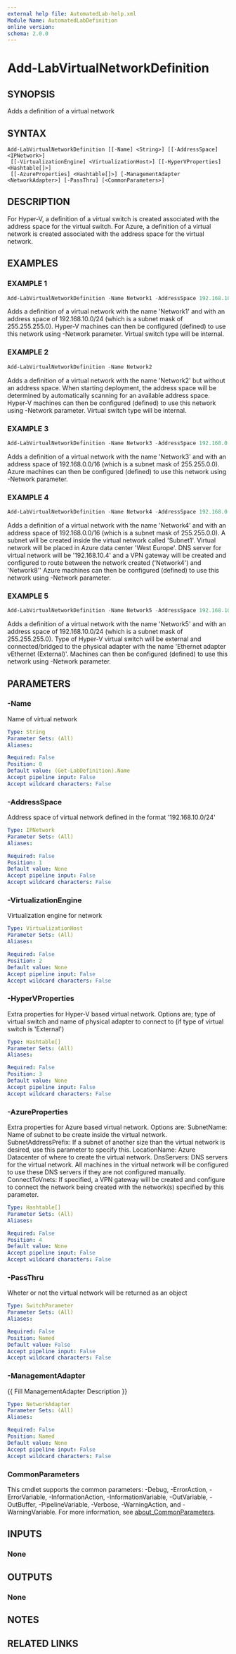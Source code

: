 ```yaml
---
external help file: AutomatedLab-help.xml
Module Name: AutomatedLabDefinition
online version:
schema: 2.0.0
---
```


# Add-LabVirtualNetworkDefinition

## SYNOPSIS
Adds a definition of a virtual network

## SYNTAX

```
Add-LabVirtualNetworkDefinition [[-Name] <String>] [[-AddressSpace] <IPNetwork>]
 [[-VirtualizationEngine] <VirtualizationHost>] [[-HyperVProperties] <Hashtable[]>]
 [[-AzureProperties] <Hashtable[]>] [-ManagementAdapter <NetworkAdapter>] [-PassThru] [<CommonParameters>]
```

## DESCRIPTION
For Hyper-V, a definition of a virtual switch is created associated with the address space for the virtual switch.
For Azure, a definition of a virtual network is created associated with the address space for the virtual network.

## EXAMPLES

### EXAMPLE 1


```powershell
Add-LabVirtualNetworkDefinition -Name Network1 -AddressSpace 192.168.10.0/24
```

Adds a definition of a virtual network with the name 'Network1' and with an address space of 192.168.10.0/24 (which is a subnet mask of 255.255.255.0).
Hyper-V machines can then be configured (defined) to use this network using -Network parameter.
Virtual switch type will be internal.

### EXAMPLE 2


```powershell
Add-LabVirtualNetworkDefinition -Name Network2
```

Adds a definition of a virtual network with the name 'Network2' but without an address space.
When starting deployment, the address space will be determined by automatically scanning for an available address space.
Hyper-V machines can then be configured (defined) to use this network using -Network parameter.
Virtual switch type will be internal.

### EXAMPLE 3


```powershell
Add-LabVirtualNetworkDefinition -Name Network3 -AddressSpace 192.168.0.0/16 -VirtualizationEngine Azure
```

Adds a definition of a virtual network with the name 'Network3' and with an address space of 192.168.0.0/16 (which is a subnet mask of 255.255.0.0).
Azure machines can then be configured (defined) to use this network using -Network parameter.

### EXAMPLE 4


```powershell
Add-LabVirtualNetworkDefinition -Name Network4 -AddressSpace 192.168.0.0/16 -VirtualizationEngine Azure -AzureProperties @{SubnetName = 'Subnet1';LocationName = 'West Europe';DnsServers = '192.168.10.4';ConnectToVnets = 'Network8'}
```

Adds a definition of a virtual network with the name 'Network4' and with an address space of 192.168.0.0/16 (which is a subnet mask of 255.255.0.0).
A subnet will be created inside the virtual network called 'Subnet1'.
Virtual network will be placed in Azure data center 'West Europe'.
DNS server for virtual network will be '192.168.10.4' and a VPN gateway will be created and configured to route between the network created ('Network4') and 'Network8''
Azure machines can then be configured (defined) to use this network using -Network parameter.

### EXAMPLE 5


```powershell
Add-LabVirtualNetworkDefinition -Name Network5 -AddressSpace 192.168.10.0/24 -VirtualizationEngine HyperV -HyperVProperties @{SwitchType = 'External';AdapterName = 'Ethernet adapter vEthernet (External)'}
```

Adds a definition of a virtual network with the name 'Network5' and with an address space of 192.168.10.0/24 (which is a subnet mask of 255.255.255.0).
Type of Hyper-V virtual switch will be external and connected/bridged to the physical adapter with the name 'Ethernet adapter vEthernet (External)'.
Machines can then be configured (defined) to use this network using -Network parameter.

## PARAMETERS

### -Name
Name of virtual network

```yaml
Type: String
Parameter Sets: (All)
Aliases:

Required: False
Position: 0
Default value: (Get-LabDefinition).Name
Accept pipeline input: False
Accept wildcard characters: False
```

### -AddressSpace
Address space of virtual network defined in the format '192.168.10.0/24'

```yaml
Type: IPNetwork
Parameter Sets: (All)
Aliases:

Required: False
Position: 1
Default value: None
Accept pipeline input: False
Accept wildcard characters: False
```

### -VirtualizationEngine
Virtualization engine for network

```yaml
Type: VirtualizationHost
Parameter Sets: (All)
Aliases:

Required: False
Position: 2
Default value: None
Accept pipeline input: False
Accept wildcard characters: False
```

### -HyperVProperties
Extra properties for Hyper-V based virtual network.
Options are; type of virtual switch and name of physical adapter to connect to (if type of virtual switch is 'External')

```yaml
Type: Hashtable[]
Parameter Sets: (All)
Aliases:

Required: False
Position: 3
Default value: None
Accept pipeline input: False
Accept wildcard characters: False
```

### -AzureProperties
Extra properties for Azure based virtual network.
Options are:
  SubnetName:           Name of subnet to be create inside the virtual network.
  SubnetAddressPrefix:  If a subnet of another size than the virtual network is desired, use this parameter to specify this.
  LocationName:         Azure Datacenter of where to create the virtual network.
  DnsServers:           DNS servers for the virtual network.
All machines in the virtual network will be configured to use these DNS servers if they are not configured manually.
  ConnectToVnets:       If specified, a VPN gateway will be created and configure to connect the network being created with the network(s) specified by this parameter.

```yaml
Type: Hashtable[]
Parameter Sets: (All)
Aliases:

Required: False
Position: 4
Default value: None
Accept pipeline input: False
Accept wildcard characters: False
```

### -PassThru
Wheter or not the virtual network will be returned as an object

```yaml
Type: SwitchParameter
Parameter Sets: (All)
Aliases:

Required: False
Position: Named
Default value: False
Accept pipeline input: False
Accept wildcard characters: False
```

### -ManagementAdapter
{{ Fill ManagementAdapter Description }}

```yaml
Type: NetworkAdapter
Parameter Sets: (All)
Aliases:

Required: False
Position: Named
Default value: None
Accept pipeline input: False
Accept wildcard characters: False
```

### CommonParameters
This cmdlet supports the common parameters: -Debug, -ErrorAction, -ErrorVariable, -InformationAction, -InformationVariable, -OutVariable, -OutBuffer, -PipelineVariable, -Verbose, -WarningAction, and -WarningVariable. For more information, see [about_CommonParameters](http://go.microsoft.com/fwlink/?LinkID=113216).

## INPUTS

### None
## OUTPUTS

### None
## NOTES

## RELATED LINKS
